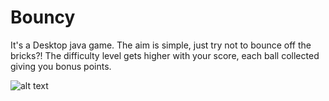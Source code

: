 # Bouncy

  It's a Desktop java game. The aim is simple, just try not to bounce off the bricks?!
  The difficulty level gets higher with your score, each ball collected giving you
  bonus points.
  
  ![alt text](https://raw.githubusercontent.com/pranavjain97/pranavjain97.github.io/master/img/projects/bouncy.png)
